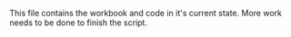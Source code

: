This file contains the workbook and code in it's current state.  More work needs to be done to finish the script.

